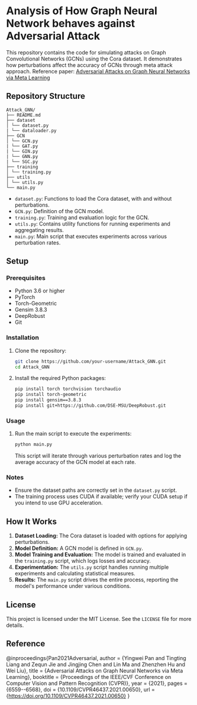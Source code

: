 # Analysis of How Graph Neural Network behaves against Adversarial Attack

This repository contains the code for simulating attacks on Graph Convolutional Networks (GCNs) using the Cora dataset. It demonstrates how perturbations affect the accuracy of GCNs through meta attack approach.
Reference paper: [Adversarial Attacks on Graph Neural Networks via Meta Learning](https://openreview.net/forum?id=Bylnx209YX&noteId=r1xNHe2tAQ)

## Repository Structure
```
Attack_GNN/
├── README.md
├── dataset
│ └── dataset.py
| └── dataloader.py
├── GCN
│ └── GCN.py
| └── GAT.py
| └── GIN.py
| └── GNN.py
| └── SGC.py
├── training
│ └── training.py
├── utils
│ └── utils.py
└── main.py
```

- `dataset.py`: Functions to load the Cora dataset, with and without perturbations.
- `GCN.py`: Definition of the GCN model.
- `training.py`: Training and evaluation logic for the GCN.
- `utils.py`: Contains utility functions for running experiments and aggregating results.
- `main.py`: Main script that executes experiments across various perturbation rates.

## Setup

### Prerequisites

- Python 3.6 or higher
- PyTorch
- Torch-Geometric
- Gensim 3.8.3
- DeepRobust
- Git

### Installation

1. Clone the repository:
    ```bash
    git clone https://github.com/your-username/Attack_GNN.git
    cd Attack_GNN
    ```

2. Install the required Python packages:
    ```bash
    pip install torch torchvision torchaudio
    pip install torch-geometric
    pip install gensim==3.8.3
    pip install git+https://github.com/DSE-MSU/DeepRobust.git
    ```

### Usage

1. Run the main script to execute the experiments:
    ```bash
    python main.py
    ```

   This script will iterate through various perturbation rates and log the average accuracy of the GCN model at each rate.

### Notes

- Ensure the dataset paths are correctly set in the `dataset.py` script.
- The training process uses CUDA if available; verify your CUDA setup if you intend to use GPU acceleration.

## How It Works

1. **Dataset Loading:** The Cora dataset is loaded with options for applying perturbations.
2. **Model Definition:** A GCN model is defined in `GCN.py`.
3. **Model Training and Evaluation:** The model is trained and evaluated in the `training.py` script, which logs losses and accuracy.
4. **Experimentation:** The `utils.py` script handles running multiple experiments and calculating statistical measures.
5. **Results:** The `main.py` script drives the entire process, reporting the model's performance under various conditions.

## License

This project is licensed under the MIT License. See the `LICENSE` file for more details.

## Reference
@inproceedings{Pan2021Adversarial,
  author    = {Yingwei Pan and Tingting Liang and Zequn Jie and Jingjing Chen and Lin Ma and Zhenzhen Hu and Wei Liu},
  title     = {Adversarial Attacks on Graph Neural Networks via Meta Learning},
  booktitle = {Proceedings of the IEEE/CVF Conference on Computer Vision and Pattern Recognition (CVPR)},
  year      = {2021},
  pages     = {6559--6568},
  doi       = {10.1109/CVPR46437.2021.00650},
  url       = {https://doi.org/10.1109/CVPR46437.2021.00650}
}


